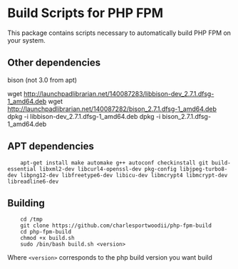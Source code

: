 # Build Scripts for PHP FPM
This package contains scripts necessary to automatically build PHP FPM on your system.


## Other dependencies

bison (not 3.0 from apt)

wget http://launchpadlibrarian.net/140087283/libbison-dev_2.7.1.dfsg-1_amd64.deb
wget http://launchpadlibrarian.net/140087282/bison_2.7.1.dfsg-1_amd64.deb
dpkg -i libbison-dev_2.7.1.dfsg-1_amd64.deb
dpkg -i bison_2.7.1.dfsg-1_amd64.deb

## APT dependencies
```
	apt-get install make automake g++ autoconf checkinstall git build-essential libxml2-dev libcurl4-openssl-dev pkg-config libjpeg-turbo8-dev libpng12-dev libfreetype6-dev libicu-dev libmcrypt4 libmcrypt-dev libreadline6-dev
```

## Building

```
	cd /tmp
	git clone https://github.com/charlesportwoodii/php-fpm-build
	cd php-fpm-build
	chmod +x build.sh
	sudo /bin/bash build.sh <version>
```

Where ```<version>``` corresponds to the php build version you want build
